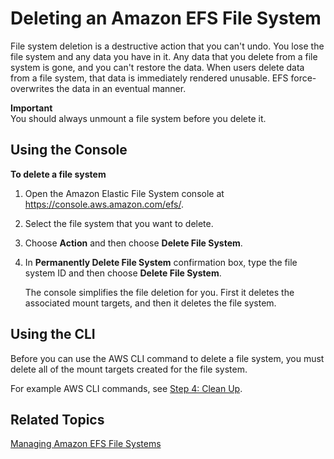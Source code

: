# Deleting an Amazon EFS File System<a name="manage-delete-fs"></a>

File system deletion is a destructive action that you can't undo\. You lose the file system and any data you have in it\. Any data that you delete from a file system is gone, and you can't restore the data\. When users delete data from a file system, that data is immediately rendered unusable\. EFS force\-overwrites the data in an eventual manner\.

**Important**  
You should always unmount a file system before you delete it\.

## Using the Console<a name="manage-delete-fs-console"></a>

**To delete a file system**

1. Open the Amazon Elastic File System console at [https://console\.aws\.amazon\.com/efs/](https://console.aws.amazon.com/efs/)\.

1. Select the file system that you want to delete\.

1. Choose **Action** and then choose **Delete File System**\.

1. In **Permanently Delete File System** confirmation box, type the file system ID and then choose **Delete File System**\. 

   The console simplifies the file deletion for you\. First it deletes the associated mount targets, and then it deletes the file system\.

## Using the CLI<a name="manage-delete-fs-cli"></a>

Before you can use the AWS CLI command to delete a file system, you must delete all of the mount targets created for the file system\. 

For example AWS CLI commands, see [Step 4: Clean Up](wt1-clean-up.md)\. 

## Related Topics<a name="manage-delete-fs-related"></a>

 [Managing Amazon EFS File Systems](managing.md) 